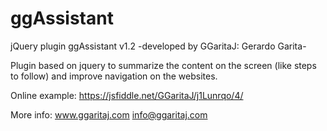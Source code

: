 # ggAssistant
jQuery plugin ggAssistant v1.2
-developed by GGaritaJ: Gerardo Garita-

Plugin based on jquery to summarize the content on the screen (like steps to follow) and improve navigation on the websites. 

Online example: https://jsfiddle.net/GGaritaJ/j1Lunrqo/4/

More info: www.ggaritaj.com info@ggaritaj.com
